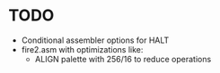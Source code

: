 # TODO

- Conditional assembler options for HALT
- fire2.asm with optimizations like:
  - ALIGN palette with 256/16 to reduce operations

